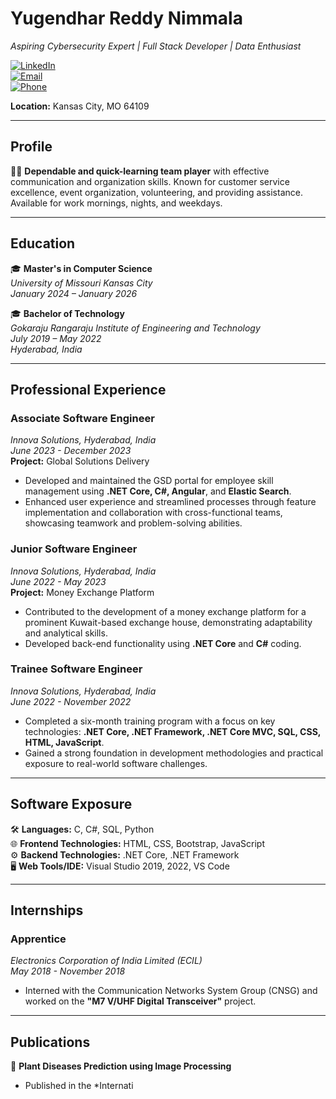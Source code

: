 # Yugendhar Reddy Nimmala  
*Aspiring Cybersecurity Expert | Full Stack Developer | Data Enthusiast*  

[![LinkedIn](https://img.shields.io/badge/LinkedIn-Yugendhar%20Reddy%20Nimmala-0077B5?style=flat-square&logo=linkedin&logoColor=white)](https://www.linkedin.com/in/yugendhar-reddy-nimmala-58b319161/)  
[![Email](https://img.shields.io/badge/Email-yr6cw@umkc.edu-blue?style=flat-square&logo=gmail&logoColor=white)](mailto:yr6cw@umkc.edu)  
[![Phone](https://img.shields.io/badge/Phone-%2B1%20913%20343%208736-green?style=flat-square)](tel:+19133438736)  

**Location:** Kansas City, MO 64109

---

## Profile

🧑‍💻 **Dependable and quick-learning team player** with effective communication and organization skills. Known for customer service excellence, event organization, volunteering, and providing assistance. Available for work mornings, nights, and weekdays.

---

## Education

🎓 **Master's in Computer Science**  
*University of Missouri Kansas City*  
*January 2024 – January 2026*

🎓 **Bachelor of Technology**  
*Gokaraju Rangaraju Institute of Engineering and Technology*  
*July 2019 – May 2022*  
*Hyderabad, India*

---

## Professional Experience

### **Associate Software Engineer**  
*Innova Solutions, Hyderabad, India*  
*June 2023 - December 2023*  
**Project:** Global Solutions Delivery  
- Developed and maintained the GSD portal for employee skill management using **.NET Core, C#, Angular**, and **Elastic Search**.
- Enhanced user experience and streamlined processes through feature implementation and collaboration with cross-functional teams, showcasing teamwork and problem-solving abilities.

### **Junior Software Engineer**  
*Innova Solutions, Hyderabad, India*  
*June 2022 - May 2023*  
**Project:** Money Exchange Platform  
- Contributed to the development of a money exchange platform for a prominent Kuwait-based exchange house, demonstrating adaptability and analytical skills.
- Developed back-end functionality using **.NET Core** and **C#** coding.

### **Trainee Software Engineer**  
*Innova Solutions, Hyderabad, India*  
*June 2022 - November 2022*  
- Completed a six-month training program with a focus on key technologies: **.NET Core, .NET Framework, .NET Core MVC, SQL, CSS, HTML, JavaScript**.
- Gained a strong foundation in development methodologies and practical exposure to real-world software challenges.

---

## Software Exposure

🛠️ **Languages:** C, C#, SQL, Python  
🌐 **Frontend Technologies:** HTML, CSS, Bootstrap, JavaScript  
⚙️ **Backend Technologies:** .NET Core, .NET Framework  
🖥️ **Web Tools/IDE:** Visual Studio 2019, 2022, VS Code

---

## Internships

### **Apprentice**  
*Electronics Corporation of India Limited (ECIL)*  
*May 2018 - November 2018*  
- Interned with the Communication Networks System Group (CNSG) and worked on the **"M7 V/UHF Digital Transceiver"** project.

---

## Publications

📄 **Plant Diseases Prediction using Image Processing**  
- Published in the *Internati
